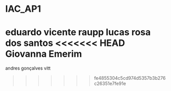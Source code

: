 # IAC_AP1
eduardo vicente raupp
lucas rosa dos santos
<<<<<<< HEAD
Giovanna Emerim
=======
andres gonçalves vitt
>>>>>>> fe4855304c5cd974d5357b3b276c26351e7fe91e

